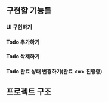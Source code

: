 ## 구현할 기능들
#### UI 구현하기
#### Todo 추가하기
#### Todo 삭제하기
#### Todo 완료 샹태 변경하기(완료 <=> 진행중)

## 프로젝트 구조
### 